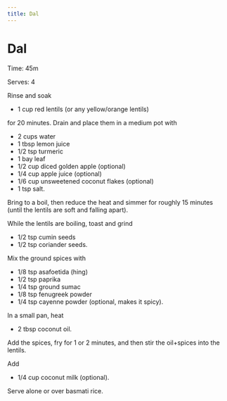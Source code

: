 ```yaml
---
title: Dal
---
```


# Dal

Time: 45m

Serves: 4

Rinse and soak

* 1 cup red lentils (or any yellow/orange lentils)

for 20 minutes. Drain and place them in a medium pot with

* 2 cups water
* 1 tbsp lemon juice
* 1/2 tsp turmeric
* 1 bay leaf
* 1/2 cup diced golden apple (optional)
* 1/4 cup apple juice (optional)
* 1/6 cup unsweetened coconut flakes (optional)
* 1 tsp salt.

Bring to a boil, then reduce the heat and simmer for roughly 15 minutes (until
the lentils are soft and falling apart).

While the lentils are boiling, toast and grind

* 1/2 tsp cumin seeds
* 1/2 tsp coriander seeds.

Mix the ground spices with

* 1/8 tsp asafoetida (hing)
* 1/2 tsp paprika
* 1/4 tsp ground sumac
* 1/8 tsp fenugreek powder
* 1/4 tsp cayenne powder (optional, makes it spicy).

In a small pan, heat

* 2 tbsp coconut oil.

Add the spices, fry for 1 or 2 minutes, and then stir the oil+spices into the
lentils.

Add

* 1/4 cup coconut milk (optional).

Serve alone or over basmati rice.
